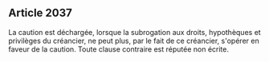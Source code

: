 Article 2037
----
La caution est déchargée, lorsque la subrogation aux droits, hypothèques et
privilèges du créancier, ne peut plus, par le fait de ce créancier, s'opérer en
faveur de la caution. Toute clause contraire est réputée non écrite.
